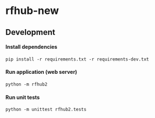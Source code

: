 # rfhub-new

## Development

#### Install dependencies
```
pip install -r requirements.txt -r requirements-dev.txt
```

#### Run application (web server)
```
python -m rfhub2
```

#### Run unit tests
```
python -m unittest rfhub2.tests
```
